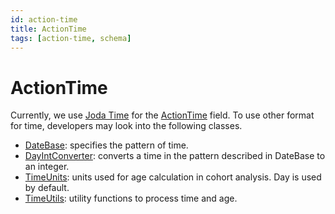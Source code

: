 ```yaml
---
id: action-time
title: ActionTime
tags: [action-time, schema]
---
```

# ActionTime
Currently, we use [Joda Time](https://www.joda.org/joda-time/) for the [ActionTime](schema.md#actiontime) field. To use other format for time, developers may look into the following classes.
* [DateBase](https://github.com/COOL-cohort/COOL/blob/main/cool-core/src/main/java/com/nus/cool/core/util/converter/DateBase.java): specifies the pattern of time.
* [DayIntConverter](https://github.com/COOL-cohort/COOL/blob/main/cool-core/src/main/java/com/nus/cool/core/util/converter/DayIntConverter.java): converts a time in the pattern described in DateBase to an integer.
* [TimeUnits](https://github.com/COOL-cohort/COOL/blob/main/cool-core/src/main/java/com/nus/cool/core/cohort/TimeUnit.java): units used for age calculation in cohort analysis. Day is used by default.
* [TimeUtils](https://github.com/COOL-cohort/COOL/blob/main/cool-core/src/main/java/com/nus/cool/core/cohort/TimeUtils.java): utility functions to process time and age.

